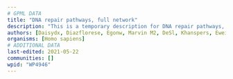 ```yaml
---
# GPML DATA
title: "DNA repair pathways, full network"
description: "This is a temporary description for DNA repair pathways, full network"
authors: [Daisydx, Diazflorese, Egonw, Marvin M2, DeSl, Khanspers, Eweitz]
organisms: [Homo sapiens]
# ADDITIONAL DATA
last-edited: 2021-05-22
communities: []
wpid: "WP4946"
---
```


